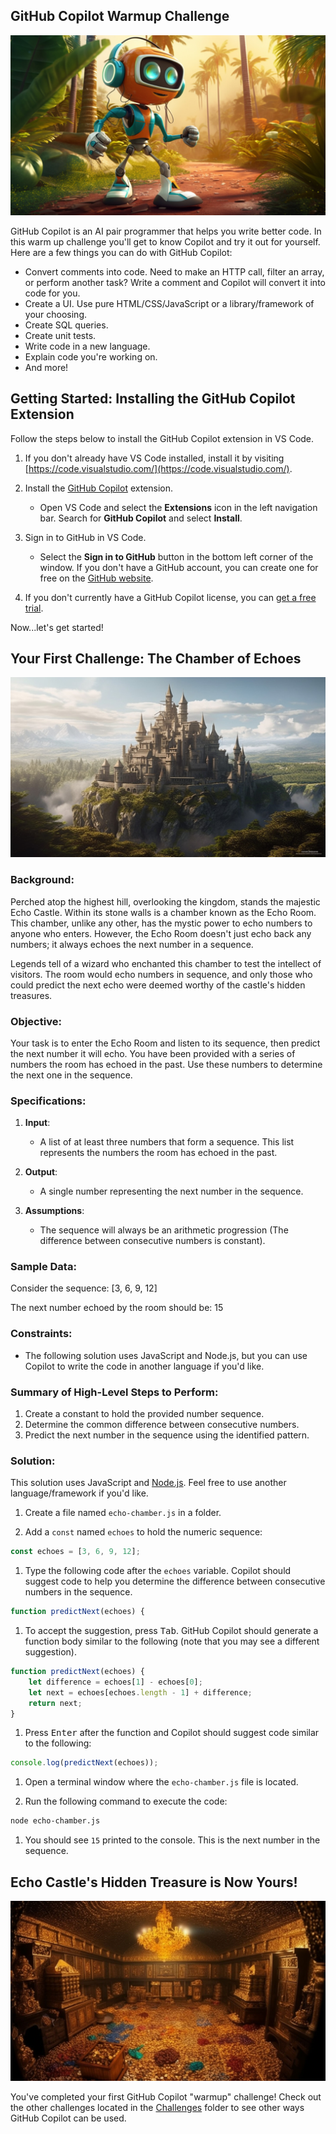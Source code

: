 ## GitHub Copilot Warmup Challenge

<img src="../Images/warm-up.jpg" />

GitHub Copilot is an AI pair programmer that helps you write better code. In this warm up challenge you'll get to know Copilot and try it out for yourself. Here are a few things you can do with GitHub Copilot:

- Convert comments into code. Need to make an HTTP call, filter an array, or perform another task? Write a comment and Copilot will convert it into code for you. 
- Create a UI. Use pure HTML/CSS/JavaScript or a library/framework of your choosing. 
- Create SQL queries.
- Create unit tests. 
- Write code in a new language.
- Explain code you're working on.
- And more!

## Getting Started: Installing the GitHub Copilot Extension

Follow the steps below to install the GitHub Copilot extension in VS Code.

1. If you don't already have VS Code installed, install it by visiting [https://code.visualstudio.com/](https://code.visualstudio.com/).

1. Install the [GitHub Copilot](https://marketplace.visualstudio.com/items?itemName=GitHub.copilot) extension.
    - Open VS Code and select the **Extensions** icon in the left navigation bar. Search for **GitHub Copilot** and select **Install**.
    
1. Sign in to GitHub in VS Code. 
    - Select the **Sign in to GitHub** button in the bottom left corner of the window. If you don't have a GitHub account, you can create one for free on the [GitHub website](https://github.com/signup).

1. If you don't currently have a GitHub Copilot license, you can [get a free trial](https://github.com/login?return_to=%2fgithub-copilot%2fsignup).

Now...let's get started!

## Your First Challenge: The Chamber of Echoes

<img src="../Images/echo-castle.jpg" />

### Background:

Perched atop the highest hill, overlooking the kingdom, stands the majestic Echo Castle. Within its stone walls is a chamber known as the Echo Room. This chamber, unlike any other, has the mystic power to echo numbers to anyone who enters. However, the Echo Room doesn't just echo back any numbers; it always echoes the next number in a sequence.

Legends tell of a wizard who enchanted this chamber to test the intellect of visitors. The room would echo numbers in sequence, and only those who could predict the next echo were deemed worthy of the castle's hidden treasures.

### Objective:

Your task is to enter the Echo Room and listen to its sequence, then predict the next number it will echo. You have been provided with a series of numbers the room has echoed in the past. Use these numbers to determine the next one in the sequence.

### Specifications:

1. **Input**:
    - A list of at least three numbers that form a sequence. This list represents the numbers the room has echoed in the past.
    
2. **Output**:
    - A single number representing the next number in the sequence.

3. **Assumptions**:
    - The sequence will always be an arithmetic progression (The difference between consecutive numbers is constant).

### Sample Data:

Consider the sequence: [3, 6, 9, 12]

The next number echoed by the room should be: 15

### Constraints:

- The following solution uses JavaScript and Node.js, but you can use Copilot to write the code in another language if you'd like. 

### Summary of High-Level Steps to Perform:

1. Create a constant to hold the provided number sequence.
2. Determine the common difference between consecutive numbers.
3. Predict the next number in the sequence using the identified pattern.


### Solution:

This solution uses JavaScript and [Node.js](https://nodejs.org). Feel free to use another language/framework if you'd like.

1. Create a file named `echo-chamber.js` in a folder.

1. Add a `const` named `echoes` to hold the numeric sequence:

```js
const echoes = [3, 6, 9, 12];
```

1. Type the following code after the `echoes` variable. Copilot should suggest code to help you determine the difference between consecutive numbers in the sequence.

```js
function predictNext(echoes) {
```

1. To accept the suggestion, press <kbd>Tab</kbd>. GitHub Copilot should generate a function body similar to the following (note that you may see a different suggestion).

```js
function predictNext(echoes) {
    let difference = echoes[1] - echoes[0];
    let next = echoes[echoes.length - 1] + difference;
    return next;
} 
```

1. Press <kbd>Enter</kbd> after the function and Copilot should suggest code similar to the following:

```js
console.log(predictNext(echoes));
```

1. Open a terminal window where the `echo-chamber.js` file is located.

1. Run the following command to execute the code:

```bash
node echo-chamber.js
```

1. You should see `15` printed to the console. This is the next number in the sequence. 

## Echo Castle's Hidden Treasure is Now Yours!

<img src="../Images/echo-castle-treasure.jpg" />

You've completed your first GitHub Copilot "warmup" challenge! Check out the other challenges located in the [Challenges](../Challenges) folder to see other ways GitHub Copilot can be used.
